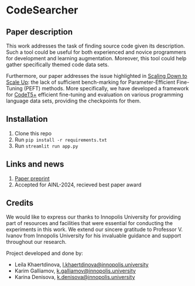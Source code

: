 # CodeSearcher

## Paper description

This work addresses the task of finding source code given its description. Such a tool could be useful for both experienced and novice programmers for development and learning augmentation. Moreover, this tool could help gather specifically themed code data sets. 

Furthermore, our paper addresses the issue highlighted in [Scaling Down to Scale Up](https://arxiv.org/pdf/2303.15647.pdf): the lack of sufficient bench-marking for Parameter-Efficient Fine-Tuning (PEFT) methods. More specifically, we have developed a framework for [CodeT5+](https://arxiv.org/pdf/2305.07922.pdf) efficient fine-tuning and evaluation on various programming language data sets, providing the checkpoints for them.

## Installation 

1. Clone this repo
2. Run `pip install -r requirements.txt`
3. Run `streamlit run app.py`


## Links and news

1. [Paper preprint](http://arxiv.org/abs/2405.04126)
2. Accepted for AINL-2024, recieved best paper award

## Credits

We would like to express our thanks to Innopolis University for providing part of resources and facilities that were essential for conducting the experiments in this work. We extend our sincere gratitude to Professor V. Ivanov from Innopolis University for his invaluable guidance and support throughout our research. 

Project developed and done by:
* Leila Khaertdinova, l.khaertdinova@innopolis.university
* Karim Galliamov, k.galliamov@innopolis.university
* Karina Denisova, k.denisova@innopolis.university
